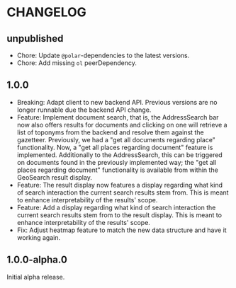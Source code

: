 # CHANGELOG

## unpublished

- Chore: Update `@polar`-dependencies to the latest versions.
- Chore: Add missing `ol` peerDependency.

## 1.0.0

- Breaking: Adapt client to new backend API. Previous versions are no longer runnable due the backend API change.
- Feature: Implement document search, that is, the AddressSearch bar now also offers results for documents and clicking on one will retrieve a list of toponyms from the backend and resolve them against the gazetteer. Previously, we had a "get all documents regarding place" functionality. Now, a "get all places regarding document" feature is implemented. Additionally to the AddressSearch, this can be triggered on documents found in the previously implemented way; the "get all places regarding document" functionality is available from within the GeoSearch result display.
- Feature: The result display now features a display regarding what kind of search interaction the current search results stem from. This is meant to enhance interpretability of the results' scope.
- Feature: Add a display regarding what kind of search interaction the current search results stem from to the result display. This is meant to enhance interpretability of the results' scope.
- Fix: Adjust heatmap feature to match the new data structure and have it working again.

## 1.0.0-alpha.0

Initial alpha release.
